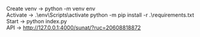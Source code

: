 Create venv -> python -m venv env  
Activate -> .\env\Scripts\activate
python -m pip install -r .\requirements.txt
Start -> python index.py  
API -> http://127.0.0.1:4000/sunat/?ruc=20608818872  

